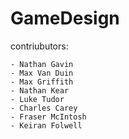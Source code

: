 # GameDesign


contriubutors: 

	- Nathan Gavin
	- Max Van Duin
	- Max Griffith
	- Nathan Kear
	- Luke Tudor
	- Charles Carey
	- Fraser McIntosh
	- Keiran Folwell